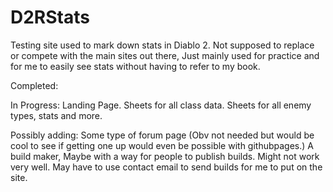 # D2RStats


Testing site used to mark down stats in Diablo 2. Not supposed to replace or compete with the main sites out there, Just mainly used for practice and for me to easily see stats without having to refer to my book.

Completed: 

In Progress: Landing Page. Sheets for all class data. Sheets for all enemy types, stats and more. 

Possibly adding: Some type of forum page (Obv not needed but would be cool to see if getting one up would even be possible with githubpages.) A build maker, Maybe with a way for people to publish builds. Might not work very well. May have to use contact email to send builds for me to put on the site.